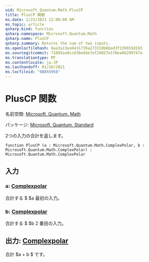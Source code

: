 ```yaml
---
uid: Microsoft.Quantum.Math.PlusCP
title: PlusCP 関数
ms.date: 1/23/2021 12:00:00 AM
ms.topic: article
qsharp.kind: function
qsharp.namespace: Microsoft.Quantum.Math
qsharp.name: PlusCP
qsharp.summary: Returns the sum of two inputs.
ms.openlocfilehash: 6aa3a13ea9431739a273310b6bad3f139919d193
ms.sourcegitcommit: 71605ea9cc630e84e7ef29027e1f0ea06299747e
ms.translationtype: MT
ms.contentlocale: ja-JP
ms.lasthandoff: 01/26/2021
ms.locfileid: "98855958"
---
```

# <a name="pluscp-function"></a>PlusCP 関数

名前空間: [Microsoft. Quantum. Math](xref:Microsoft.Quantum.Math)

パッケージ: [Microsoft. Quantum. Standard](https://nuget.org/packages/Microsoft.Quantum.Standard)


2つの入力の合計を返します。

```qsharp
function PlusCP (a : Microsoft.Quantum.Math.ComplexPolar, b : Microsoft.Quantum.Math.ComplexPolar) : Microsoft.Quantum.Math.ComplexPolar
```


## <a name="input"></a>入力

### <a name="a--complexpolar"></a>a: [Complexpolar](xref:Microsoft.Quantum.Math.ComplexPolar)

合計する $ $a 最初の入力。


### <a name="b--complexpolar"></a>b: [Complexpolar](xref:Microsoft.Quantum.Math.ComplexPolar)

合計する $ $b 2 番目の入力。



## <a name="output--complexpolar"></a>出力: [Complexpolar](xref:Microsoft.Quantum.Math.ComplexPolar)

合計 $a + b $ です。